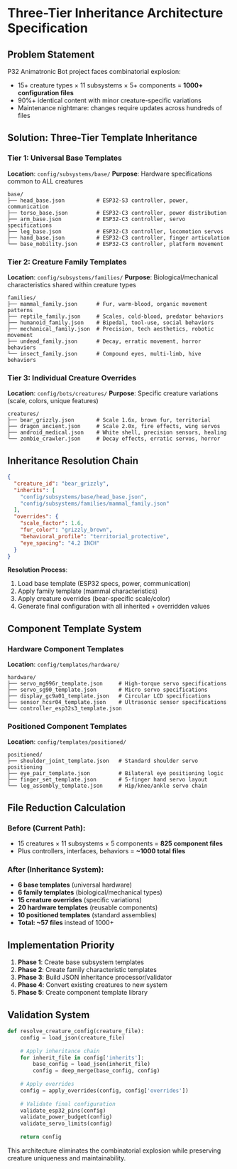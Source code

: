 # Three-Tier Inheritance Architecture Specification

## Problem Statement
P32 Animatronic Bot project faces combinatorial explosion:
- 15+ creature types × 11 subsystems × 5+ components = **1000+ configuration files**
- 90%+ identical content with minor creature-specific variations
- Maintenance nightmare: changes require updates across hundreds of files

## Solution: Three-Tier Template Inheritance

### Tier 1: Universal Base Templates
**Location**: `config/subsystems/base/`
**Purpose**: Hardware specifications common to ALL creatures

```
base/
├── head_base.json          # ESP32-S3 controller, power, communication
├── torso_base.json         # ESP32-C3 controller, power distribution
├── arm_base.json           # ESP32-C3 controller, servo specifications  
├── leg_base.json           # ESP32-C3 controller, locomotion servos
├── hand_base.json          # ESP32-C3 controller, finger articulation
└── base_mobility.json      # ESP32-C3 controller, platform movement
```

### Tier 2: Creature Family Templates  
**Location**: `config/subsystems/families/`
**Purpose**: Biological/mechanical characteristics shared within creature types

```
families/
├── mammal_family.json      # Fur, warm-blood, organic movement patterns
├── reptile_family.json     # Scales, cold-blood, predator behaviors  
├── humanoid_family.json    # Bipedal, tool-use, social behaviors
├── mechanical_family.json  # Precision, tech aesthetics, robotic movement
├── undead_family.json      # Decay, erratic movement, horror behaviors
└── insect_family.json      # Compound eyes, multi-limb, hive behaviors
```

### Tier 3: Individual Creature Overrides
**Location**: `config/bots/creatures/`
**Purpose**: Specific creature variations (scale, colors, unique features)

```
creatures/
├── bear_grizzly.json       # Scale 1.6x, brown fur, territorial
├── dragon_ancient.json     # Scale 2.0x, fire effects, wing servos
├── android_medical.json    # White shell, precision sensors, healing
└── zombie_crawler.json     # Decay effects, erratic servos, horror
```

## Inheritance Resolution Chain

```json
{
  "creature_id": "bear_grizzly",
  "inherits": [
    "config/subsystems/base/head_base.json",
    "config/subsystems/families/mammal_family.json"
  ],
  "overrides": {
    "scale_factor": 1.6,
    "fur_color": "grizzly_brown",
    "behavioral_profile": "territorial_protective",
    "eye_spacing": "4.2 INCH"
  }
}
```

**Resolution Process**:
1. Load base template (ESP32 specs, power, communication)
2. Apply family template (mammal characteristics)  
3. Apply creature overrides (bear-specific scale/color)
4. Generate final configuration with all inherited + overridden values

## Component Template System

### Hardware Component Templates
**Location**: `config/templates/hardware/`
```
hardware/
├── servo_mg996r_template.json     # High-torque servo specifications
├── servo_sg90_template.json       # Micro servo specifications  
├── display_gc9a01_template.json   # Circular LCD specifications
├── sensor_hcsr04_template.json    # Ultrasonic sensor specifications
└── controller_esp32s3_template.json
```

### Positioned Component Templates  
**Location**: `config/templates/positioned/`
```
positioned/
├── shoulder_joint_template.json   # Standard shoulder servo positioning
├── eye_pair_template.json         # Bilateral eye positioning logic
├── finger_set_template.json       # 5-finger hand servo layout
└── leg_assembly_template.json     # Hip/knee/ankle servo chain
```

## File Reduction Calculation

### Before (Current Path):
- 15 creatures × 11 subsystems × 5 components = **825 component files**
- Plus controllers, interfaces, behaviors = **~1000 total files**

### After (Inheritance System):
- **6 base templates** (universal hardware)
- **6 family templates** (biological/mechanical types)  
- **15 creature overrides** (specific variations)
- **20 hardware templates** (reusable components)
- **10 positioned templates** (standard assemblies)
- **Total: ~57 files** instead of 1000+

## Implementation Priority

1. **Phase 1**: Create base subsystem templates
2. **Phase 2**: Create family characteristic templates  
3. **Phase 3**: Build JSON inheritance processor/validator
4. **Phase 4**: Convert existing creatures to new system
5. **Phase 5**: Create component template library

## Validation System

```python
def resolve_creature_config(creature_file):
    config = load_json(creature_file)
    
    # Apply inheritance chain
    for inherit_file in config['inherits']:
        base_config = load_json(inherit_file)
        config = deep_merge(base_config, config)
    
    # Apply overrides
    config = apply_overrides(config, config['overrides'])
    
    # Validate final configuration
    validate_esp32_pins(config)
    validate_power_budget(config) 
    validate_servo_limits(config)
    
    return config
```

This architecture eliminates the combinatorial explosion while preserving creature uniqueness and maintainability.